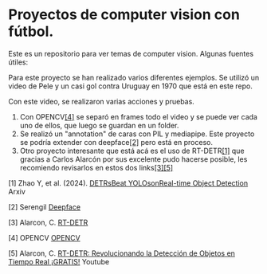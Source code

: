 # Proyectos de computer vision con fútbol. 

Este es un repositorio para ver temas de computer vision. Algunas fuentes útiles:

Para este proyecto se han realizado varios diferentes ejemplos. Se utilizó un video de Pele y un casi gol contra Uruguay en 1970 que está en este repo. 

Con este video, se realizaron varias acciones y pruebas. 

1. Con OPENCV[[4]](#4) se separó en frames todo el video y se puede ver cada uno de ellos, que luego se guardan en un folder. 
2. Se realizó un "annotation" de caras con PIL y mediapipe. Este proyecto se podría extender con deepface[[2]](#2) pero está en proceso.  
3. Otro proyecto interesante que está acá es el uso de RT-DETR[[1]](#1) que gracias a Carlos Alarcón por sus excelente pudo hacerse posible, les recomiendo revisarlos en estos dos links[[3]](#3)[[5]](#5) 

<a id="1">[1]</a>
Zhao Y, et al. (2024).
[DETRsBeat YOLOsonReal-time Object Detection](https://arxiv.org/pdf/2304.08069)
Arxiv

<a id="2">[2]</a>
Serengil
[Deepface](https://github.com/serengil/deepface)

<a id="3">[3]</a>
Alarcon, C. 
[RT-DETR](https://github.com/alarcon7a/rt-detr)


<a id="4">[4]</a>
OPENCV
[OPENCV](https://github.com/opencv/opencv)

<a id="5">[5]</a>
Alarcon, C.
[RT-DETR: Revolucionando la Detección de Objetos en Tiempo Real ¡GRATIS!](https://www.youtube.com/watch?v=fqgHlUH3OXQ)
Youtube

<!--






-->
